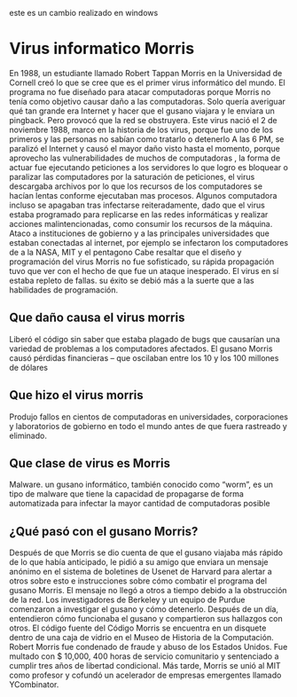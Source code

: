 este es un cambio realizado en windows

# Virus informatico Morris
En 1988, un estudiante llamado Robert Tappan Morris en la Universidad de Cornell creó lo que se cree que es el primer virus informático del mundo.
El programa no fue diseñado para atacar computadoras porque Morris no tenía como objetivo causar daño a las computadoras. Solo quería averiguar qué tan grande era Internet y hacer que el gusano viajara y le enviara un pingback. Pero provocó que la red se obstruyera.
Este virus nació el 2 de noviembre 1988, marco en la historia de los virus, porque fue uno de los primeros y las personas no sabían como tratarlo o detenerlo
 A las 6 PM, se paralizó el Internet y causó el mayor daño  visto hasta el momento, porque aprovecho las vulnerabilidades de muchos de computadoras , la forma de actuar fue ejecutando peticiones a los servidores lo que logro es bloquear o paralizar las computadores por la saturación de peticiones, el virus descargaba archivos por lo que los recursos de los computadores se hacían lentas conforme ejecutaban mas procesos.
Algunos computadora incluso se apagaban tras infectarse reiteradamente, dado que el virus  estaba programado para replicarse en las redes informáticas y realizar acciones malintencionadas, como consumir los recursos de la máquina.
Ataco a instituciones de gobierno y a las principales universidades que estaban conectadas al internet, por ejemplo se infectaron los computadores de a la NASA, MIT y el pentagono
Cabe resaltar que el diseño y programación del virus Morris no fue sofisticado, su rápida propagación tuvo que ver con el hecho de que fue un ataque inesperado. El virus en sí estaba repleto de fallas. su éxito se debió más a la suerte que a las habilidades de programación.

## Que daño causa el virus morris
Liberó el código sin saber que estaba plagado de bugs que causarían una variedad de problemas a los computadores afectados. El gusano Morris causó pérdidas financieras – que oscilaban entre los 10 y los 100 millones de dólares

## Que hizo el virus morris
Produjo fallos en cientos de computadoras en universidades, corporaciones y laboratorios de gobierno en todo el mundo antes de que fuera rastreado y eliminado.

## Que clase de virus es Morris
Malware. un gusano informático, también conocido como “worm”, es un tipo de malware que tiene la capacidad de propagarse de forma automatizada para infectar la mayor cantidad de computadoras posible


## ¿Qué pasó con el gusano Morris?
Después de que Morris se dio cuenta de que el gusano viajaba más rápido de lo que había anticipado, le pidió a su amigo que enviara un mensaje anónimo en el sistema de boletines de Usenet de Harvard para alertar a otros sobre esto e instrucciones sobre cómo combatir el programa del gusano Morris. 
El mensaje no llegó a otros a tiempo debido a la obstrucción de la red.
Los investigadores de Berkeley y un equipo de Purdue comenzaron a investigar el gusano y cómo detenerlo. Después de un día, entendieron cómo funcionaba el gusano y compartieron sus hallazgos con otros.
El código fuente del Código Morris se encuentra en un disquete dentro de una caja de vidrio en el Museo de Historia de la Computación.
Robert Morris fue condenado de fraude y abuso de los Estados Unidos. Fue multado con $ 10,000, 400 horas de servicio comunitario y sentenciado a cumplir tres años de libertad condicional. Más tarde, Morris se unió al MIT como profesor y cofundó un acelerador de empresas emergentes llamado YCombinator.
